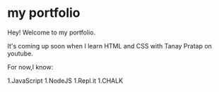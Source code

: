 # my portfolio
Hey! Welcome to my portfolio.

It's coming up soon when I learn HTML and CSS with Tanay Pratap on youtube.

For now,I know:

1.JavaScript
1.NodeJS
1.Repl.it
1.CHALK
